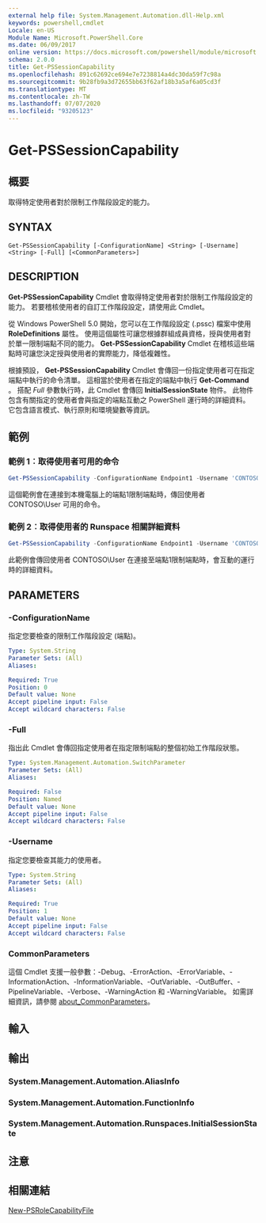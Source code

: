 ```yaml
---
external help file: System.Management.Automation.dll-Help.xml
keywords: powershell,cmdlet
Locale: en-US
Module Name: Microsoft.PowerShell.Core
ms.date: 06/09/2017
online version: https://docs.microsoft.com/powershell/module/microsoft.powershell.core/get-pssessioncapability?view=powershell-7.1&WT.mc_id=ps-gethelp
schema: 2.0.0
title: Get-PSSessionCapability
ms.openlocfilehash: 891c62692ce694e7e7238814a4dc30da59f7c98a
ms.sourcegitcommit: 9b28fb9a3d72655bb63f62af18b3a5af6a05cd3f
ms.translationtype: MT
ms.contentlocale: zh-TW
ms.lasthandoff: 07/07/2020
ms.locfileid: "93205123"
---
```

# Get-PSSessionCapability

## 概要
取得特定使用者對於限制工作階段設定的能力。

## SYNTAX

```
Get-PSSessionCapability [-ConfigurationName] <String> [-Username] <String> [-Full] [<CommonParameters>]
```

## DESCRIPTION

**Get-PSSessionCapability** Cmdlet 會取得特定使用者對於限制工作階段設定的能力。
若要稽核使用者的自訂工作階段設定，請使用此 Cmdlet。

從 Windows PowerShell 5.0 開始，您可以在工作階段設定 (.pssc) 檔案中使用 **RoleDefinitions** 屬性。
使用這個屬性可讓您根據群組成員資格，授與使用者對於單一限制端點不同的能力。
**Get-PSSessionCapability** Cmdlet 在稽核這些端點時可讓您決定授與使用者的實際能力，降低複雜性。

根據預設， **Get-PSSessionCapability** Cmdlet 會傳回一份指定使用者可在指定端點中執行的命令清單。
這相當於使用者在指定的端點中執行 **Get-Command** 。
搭配 *Full* 參數執行時，此 Cmdlet 會傳回 **InitialSessionState** 物件。
此物件包含有關指定的使用者會與指定的端點互動之 PowerShell 運行時的詳細資料。
它包含語言模式、執行原則和環境變數等資訊。

## 範例

### 範例 1︰取得使用者可用的命令

```powershell
Get-PSSessionCapability -ConfigurationName Endpoint1 -Username 'CONTOSO\User'
```

這個範例會在連接到本機電腦上的端點1限制端點時，傳回使用者 CONTOSO\User 可用的命令。

### 範例 2︰取得使用者的 Runspace 相關詳細資料

```powershell
Get-PSSessionCapability -ConfigurationName Endpoint1 -Username 'CONTOSO\User' -Full
```

此範例會傳回使用者 CONTOSO\User 在連接至端點1限制端點時，會互動的運行時的詳細資料。

## PARAMETERS

### -ConfigurationName

指定您要檢查的限制工作階段設定 (端點)。

```yaml
Type: System.String
Parameter Sets: (All)
Aliases:

Required: True
Position: 0
Default value: None
Accept pipeline input: False
Accept wildcard characters: False
```

### -Full

指出此 Cmdlet 會傳回指定使用者在指定限制端點的整個初始工作階段狀態。

```yaml
Type: System.Management.Automation.SwitchParameter
Parameter Sets: (All)
Aliases:

Required: False
Position: Named
Default value: None
Accept pipeline input: False
Accept wildcard characters: False
```

### -Username

指定您要檢查其能力的使用者。

```yaml
Type: System.String
Parameter Sets: (All)
Aliases:

Required: True
Position: 1
Default value: None
Accept pipeline input: False
Accept wildcard characters: False
```

### CommonParameters

這個 Cmdlet 支援一般參數：-Debug、-ErrorAction、-ErrorVariable、-InformationAction、-InformationVariable、-OutVariable、-OutBuffer、-PipelineVariable、-Verbose、-WarningAction 和 -WarningVariable。 如需詳細資訊，請參閱 [about_CommonParameters](https://go.microsoft.com/fwlink/?LinkID=113216)。

## 輸入

## 輸出

### System.Management.Automation.AliasInfo

### System.Management.Automation.FunctionInfo

### System.Management.Automation.Runspaces.InitialSessionState

## 注意

## 相關連結

[New-PSRoleCapabilityFile](New-PSRoleCapabilityFile.md)

